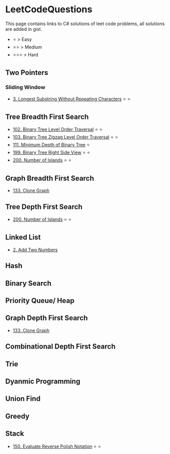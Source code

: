 # LeetCodeQuestions
This page contains links to C# solutions of leet code problems, all solutions are added in gist.
- :star: > Easy
- :star::star: > Medium
- :star::star::star: > Hard

## Two Pointers
### Sliding Window
- [3. Longest Substring Without Repeating Characters](https://gist.github.com/chetan-pachpande/159b292e21faa9583c79a144025743aa) :star: :star:

## Tree Breadth First Search
- [102. Binary Tree Level Order Traversal](https://gist.github.com/chetan-pachpande/ddf94bcdfa21d8a0f315a6811dfa72b2) :star: :star:
- [103. Binary Tree Zigzag Level Order Traversal](https://gist.github.com/chetan-pachpande/75a5154533686688d8e1b9d5be8f29bc) :star: :star:
- [111. Minimum Depth of Binary Tree](https://gist.github.com/chetan-pachpande/6342930da81886ad6e39eed8ed64d1bf) :star:
- [199. Binary Tree Right Side View](https://gist.github.com/chetan-pachpande/577a2fd809212a4a100bdd6aad89fed1) :star: :star:
- [200. Number of Islands](https://gist.github.com/chetan-pachpande/a4f4c615e19520b9eadbf786e4200956) :star: :star:

## Graph Breadth First Search
- [133. Clone Graph](https://gist.github.com/chetan-pachpande/cab7313263f5bc9083922ec855220b9d)

## Tree Depth First Search
- [200. Number of Islands](https://gist.github.com/chetan-pachpande/a4f4c615e19520b9eadbf786e4200956) :star: :star:

## Linked List
- [2. Add Two Numbers](https://gist.github.com/chetan-pachpande/4e53f71992519b8d8da8ea9182e9d030)

## Hash

## Binary Search

## Priority Queue/ Heap

## Graph Depth First Search
- [133. Clone Graph](https://gist.github.com/chetan-pachpande/cab7313263f5bc9083922ec855220b9d)

## Combinational Depth First Search

## Trie

## Dyanmic Programming

## Union Find

## Greedy

## Stack
- [150. Evaluate Reverse Polish Notation](https://gist.github.com/chetan-pachpande/058769f25932e916d06c6d6e218a3bda) :star: :star:




  

